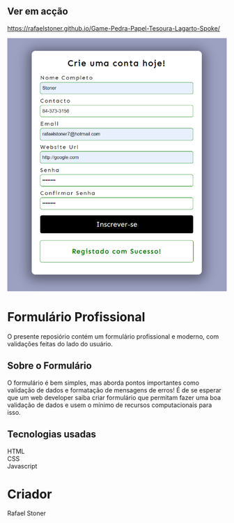 ## Ver em acção
https://rafaelstoner.github.io/Game-Pedra-Papel-Tesoura-Lagarto-Spoke/

<div align="center">
<img src="interface.PNG"></img>
</div>



# Formulário Profissional
O presente reposiório contém um formulário profissional e moderno, com validações feitas do lado do usuário.





## Sobre o Formulário
O formulário é bem simples, mas aborda pontos importantes como validação de dados e formatação de mensagens de erros! 
É de se esperar que um web developer saiba criar formulário que permitam fazer uma boa validação de dados e usem o mínimo de recursos computacionais para isso.



## Tecnologias usadas
HTML <br>
CSS <br>
Javascript <br>

# Criador
Rafael Stoner




